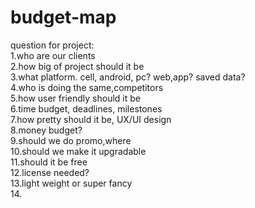 # budget-map

question for project:  
1.who are our clients  
2.how big of project should it be  
3.what platform. cell, android, pc? web,app? saved data?    
4.who is doing the same,competitors  
5.how user friendly should it be  
6.time budget, deadlines, milestones  
7.how pretty should it be, UX/UI design  
8.money budget?  
9.should we do promo,where   
10.should we make it upgradable  
11.should it be free  
12.license needed?  
13.light weight or super fancy  
14.
